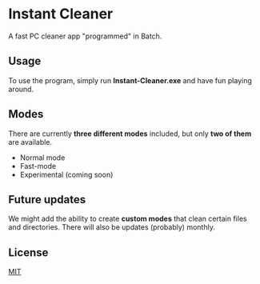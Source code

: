 # Instant Cleaner

A fast PC cleaner app "programmed" in Batch.

## Usage

To use the program, simply run **Instant-Cleaner.exe** and have fun playing around.

## Modes

There are currently **three different modes** included, but only **two of them** are available.

- Normal mode
- Fast-mode
- Experimental (coming soon)

## Future updates

We might add the ability to create **custom modes** that clean certain files and directories. There will also be updates (probably) monthly.

## License
[MIT](https://choosealicense.com/licenses/mit/)
